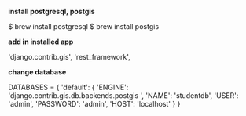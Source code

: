 **install postgresql, postgis**

$ brew install postgresql
$ brew install postgis

**add in installed app**

'django.contrib.gis',
'rest_framework',

**change database**

DATABASES = {
    'default': {
        'ENGINE': 'django.contrib.gis.db.backends.postgis  ',
        'NAME': 'studentdb',
        'USER': 'admin',
        'PASSWORD': 'admin',
        'HOST': 'localhost'
    }
}